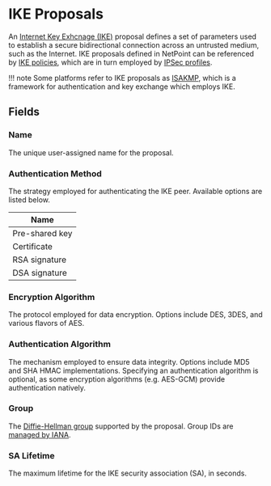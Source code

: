 # IKE Proposals

An [Internet Key Exhcnage (IKE)](https://en.wikipedia.org/wiki/Internet_Key_Exchange) proposal defines a set of parameters used to establish a secure bidirectional connection across an untrusted medium, such as the Internet. IKE proposals defined in NetPoint can be referenced by [IKE policies](./ikepolicy.md), which are in turn employed by [IPSec profiles](./ipsecprofile.md).

!!! note
    Some platforms refer to IKE proposals as [ISAKMP](https://en.wikipedia.org/wiki/Internet_Security_Association_and_Key_Management_Protocol), which is a framework for authentication and key exchange which employs IKE.

## Fields

### Name

The unique user-assigned name for the proposal.

### Authentication Method

The strategy employed for authenticating the IKE peer. Available options are listed below.

| Name           |
|----------------|
| Pre-shared key |
| Certificate    |
| RSA signature  |
| DSA signature  |

### Encryption Algorithm

The protocol employed for data encryption. Options include DES, 3DES, and various flavors of AES.

### Authentication Algorithm

The mechanism employed to ensure data integrity. Options include MD5 and SHA HMAC implementations. Specifying an authentication algorithm is optional, as some encryption algorithms (e.g. AES-GCM) provide authentication natively.

### Group

The [Diffie-Hellman group](https://en.wikipedia.org/wiki/Diffie%E2%80%93Hellman_key_exchange) supported by the proposal. Group IDs are [managed by IANA](https://www.iana.org/assignments/ikev2-parameters/ikev2-parameters.xhtml#ikev2-parameters-8).

### SA Lifetime

The maximum lifetime for the IKE security association (SA), in seconds.
